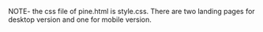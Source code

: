 NOTE- the css file of pine.html is style.css.
There are two landing pages for desktop version and one for mobile version.
